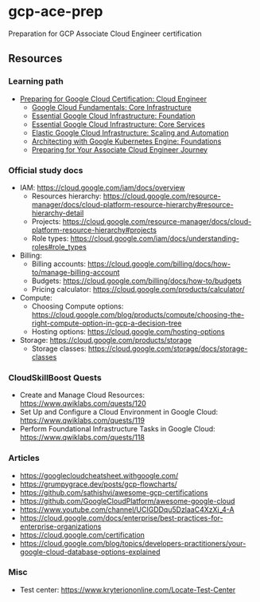 # gcp-ace-prep

Preparation for GCP Associate Cloud Engineer certification

## Resources

### Learning path

- [Preparing for Google Cloud Certification: Cloud Engineer](https://www.coursera.org/professional-certificates/cloud-engineering-gcp)
  - [Google Cloud Fundamentals: Core Infrastructure](https://www.coursera.org/learn/gcp-fundamentals?specialization=cloud-engineering-gcp)
  - [Essential Google Cloud Infrastructure: Foundation](https://www.coursera.org/learn/gcp-infrastructure-foundation?specialization=cloud-engineering-gcp)
  - [Essential Google Cloud Infrastructure: Core Services](https://www.coursera.org/learn/gcp-infrastructure-core-services?specialization=cloud-engineering-gcp) 
  - [Elastic Google Cloud Infrastructure: Scaling and Automation](https://www.coursera.org/learn/gcp-infrastructure-scaling-automation?specialization=cloud-engineering-gcp)
  - [Architecting with Google Kubernetes Engine: Foundations](https://www.coursera.org/learn/foundations-google-kubernetes-engine-gke?specialization=cloud-engineering-gcp)
  - [Preparing for Your Associate Cloud Engineer Journey](https://www.coursera.org/learn/preparing-cloud-associate-cloud-engineer-exam?specialization=cloud-engineering-gcp)

### Official study docs

- IAM: <https://cloud.google.com/iam/docs/overview>  
  - Resources hierarchy: <https://cloud.google.com/resource-manager/docs/cloud-platform-resource-hierarchy#resource-hierarchy-detail>
  - Projects: <https://cloud.google.com/resource-manager/docs/cloud-platform-resource-hierarchy#projects>
  - Role types: <https://cloud.google.com/iam/docs/understanding-roles#role_types>
- Billing:
  - Billing accounts: <https://cloud.google.com/billing/docs/how-to/manage-billing-account>
  - Budgets: <https://cloud.google.com/billing/docs/how-to/budgets>
  - Pricing calculator: <https://cloud.google.com/products/calculator/>
- Compute:
  - Choosing Compute options: <https://cloud.google.com/blog/products/compute/choosing-the-right-compute-option-in-gcp-a-decision-tree>
  - Hosting options: <https://cloud.google.com/hosting-options>
- Storage: <https://cloud.google.com/products/storage>
  - Storage classes: <https://cloud.google.com/storage/docs/storage-classes>

### CloudSkillBoost Quests

- Create and Manage Cloud Resources: <https://www.qwiklabs.com/quests/120> 
- Set Up and Configure a Cloud Environment in Google Cloud: <https://www.qwiklabs.com/quests/119>
- Perform Foundational Infrastructure Tasks in Google Cloud: <https://www.qwiklabs.com/quests/118>

### Articles

- <https://googlecloudcheatsheet.withgoogle.com/>
- <https://grumpygrace.dev/posts/gcp-flowcharts/>
- <https://github.com/sathishvj/awesome-gcp-certifications>
- <https://github.com/GoogleCloudPlatform/awesome-google-cloud>
- <https://www.youtube.com/channel/UCIGDDqu5DzlaaC4XzXj_4-A>
- <https://cloud.google.com/docs/enterprise/best-practices-for-enterprise-organizations>
- <https://cloud.google.com/certification>
- <https://cloud.google.com/blog/topics/developers-practitioners/your-google-cloud-database-options-explained>

### Misc

- Test center: <https://www.kryteriononline.com/Locate-Test-Center>